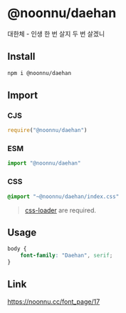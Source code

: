 # @noonnu/daehan
대한체 - 인생 한 번 살지 두 번 살겠니

## Install
```sh
npm i @noonnu/daehan
```
## Import
### CJS
```js
require("@noonnu/daehan")
```
### ESM
```js
import "@noonnu/daehan"
```
### CSS 
```css
@import "~@noonnu/daehan/index.css"
```
> [css-loader](https://github.com/webpack-contrib/css-loader) are required.

## Usage
```css
body {
    font-family: "Daehan", serif;
}
```

## Link
https://noonnu.cc/font_page/17